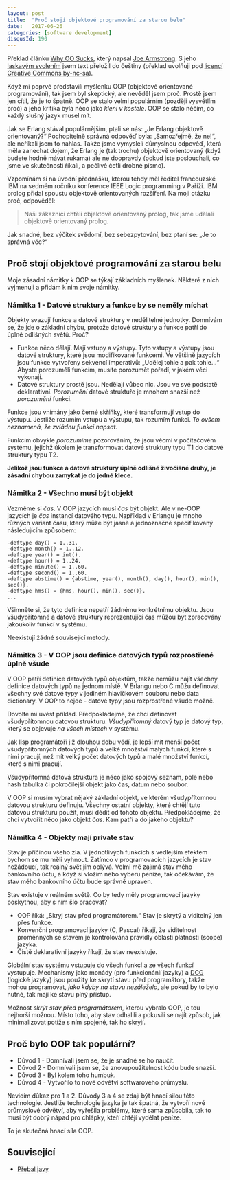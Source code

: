 ```yaml
---
layout: post
title:  "Proč stojí objektové programování za starou belu"
date:   2017-06-26
categories: [software development]
disqusId: 190
---
```


Překlad článku [Why OO Sucks](http://harmful.cat-v.org/software/OO_programming/why_oo_sucks), který napsal [Joe Armstrong](https://twitter.com/joeerl). S jeho [laskavým svolením](https://twitter.com/joeerl/status/877411016807731200) jsem text přeložil do češtiny (překlad uvolňuji pod [licencí Creative Commons by-nc-sa](http://creativecommons.org/licenses/by-nc-sa/3.0/cz/)).

Když mi poprvé představili myšlenku OOP (objektově orientované programování), tak jsem byl skeptický, ale nevěděl jsem proč. Prostě jsem jen cítil, že je to špatně. OOP se stalo velmi populárním (později vysvětlím proč) a jeho kritika byla něco jako _klení v kostele_. OOP se stalo něčím, co každý slušný jazyk musel mít.

<!--more-->

Jak se Erlang stával populárnějším, ptali se nás: „Je Erlang objektově orientovaný?“ Pochopitelně správná odpověď byla: „Samozřejmě, že ne!“, ale neříkali jsem to nahlas. Takže jsme vymysleli důmyslnou odpověď, která měla zanechat dojem, že Erlang je (tak trochu) objektově orientovaný (když budete hodně mávat rukama) ale ne doopravdy (pokud jste poslouchali, co jsme ve skutečnosti říkali, a pečlivě četli drobné písmo).

Vzpomínám si na úvodní přednášku, kterou tehdy měl ředitel francouzské IBM na sedmém ročníku konference IEEE Logic programming v Paříži. IBM prolog přidal spoustu objektově orientovaných rozšíření. Na moji otázku proč, odpověděl:

> Naši zákazníci chtěli objektově orientovaný prolog, tak jsme udělali objektově orientovaný prolog.

Jak snadné, bez výčitek svědomí, bez sebezpytování, bez ptaní se: „Je to správná věc?“

## Proč stojí objektové programování za starou belu
Moje zásadní námitky k OOP se týkají základních myšlenek. Některé z nich vyjmenuji a přidám k nim svoje námitky.

### Námitka 1 - Datové struktury a funkce by se neměly míchat
Objekty svazují funkce a datové struktury v nedělitelné jednotky. Domnívám se, že jde o základní chybu, protože datové struktury a funkce patří do úplně odlišných světů. Proč?

* Funkce něco dělají. Mají vstupy a výstupy. Tyto vstupy a výstupy jsou datové struktury, které jsou modifikované funkcemi. Ve většině jazycích jsou funkce vytvořeny sekvencí imperativů: „Udělej tohle a pak tohle…“ Abyste porozuměli funkcím, musíte porozumět pořadí, v jakém věci vykonají.
* Datové struktury prostě jsou. Nedělají vůbec nic. Jsou ve své podstatě deklarativní. _Porozumění_ datové struktuře je mnohem snazší než _porozumění_ funkci.

Funkce jsou vnímány jako černé skříňky, které transformují vstup do výstupu. Jestliže  rozumím vstupu a výstupu, tak rozumím funkci. _To ovšem neznamená, že zvládnu funkci napsat._

Funkcím obvykle _porozumíme_ pozorováním, že jsou věcmi v počítačovém systému, jejichž úkolem je transformovat datové struktury typu T1 do datové struktury typu T2.


**Jelikož jsou funkce a datové struktury úplně odlišné živočišné druhy, je zásadní chybou zamykat je do jedné klece.**

### Námitka 2 - Všechno musí být objekt

Vezměme si  _čas_. V OOP jazycích musí _čas_ být objekt. Ale v ne-OOP jazycích je _čas_ instancí datového typu. Například v Erlangu je mnoho různých variant času, který může být jasně a jednoznačně specifikovaný následujícím způsobem:

    -deftype day() = 1..31.
    -deftype month() = 1..12.
    -deftype year() = int().
    -deftype hour() = 1..24.
    -deftype minute() = 1..60.
    -deftype second() = 1..60.
    -deftype abstime() = {abstime, year(), month(), day(), hour(), min(), sec()}.
    -deftype hms() = {hms, hour(), min(), sec()}.
    ...

Všimněte si, že tyto definice nepatří žádnému konkrétnímu objektu. Jsou všudypřítomné a datové struktury reprezentující čas můžou být zpracovány jakoukoliv funkcí v systému.

Neexistují žádné související metody.

### Námitka 3 - V OOP jsou definice datových typů rozprostřené úplně všude

V OOP patří definice datových typů objektům, takže nemůžu najít všechny definice datových typů na jednom místě. V Erlangu nebo C můžu definovat všechny své datové typy v jediném hlavičkovém souboru nebo data dictionary. V OOP to nejde - datové typy jsou rozprostřené všude možně.

Dovolte mi uvést příklad. Předpokládejme, že chci definovat všudypřítomnou datovou strukturu. *Všudypřítomný* datový typ je datový typ, který se objevuje _na všech místech_ v systému. 

Jak lisp programátoři již dlouhou dobu vědí, je lepší mít menší počet všudypřítomných datových typů a velké množství malých funkcí, které s nimi pracují, než mít velký počet datových typů a malé množství funkcí, které s nimi pracují.

Všudypřítomná datová struktura je něco jako spojový seznam, pole nebo hash tabulka či pokročilejší objekt jako čas, datum nebo soubor.

V OOP si musím vybrat nějaký základní objekt, ve kterém všudypřítomnou datovou strukturu definuju. Všechny ostatní objekty, které chtějí tuto datovou strukturu použít, musí dědit od tohoto objektu. Předpokládejme, že chci vytvořit něco jako objekt _čas_. Kam patří a do jakého objektu?

### Námitka 4 - Objekty mají private stav

Stav je příčinou všeho zla. V jednotlivých funkcích s vedlejším efektem bychom se mu měli vyhnout. Zatímco v programovacích jazycích je stav nežádoucí, tak reálný svět jím oplývá. Velmi mě zajímá stav mého bankovního účtu, a když si vložím nebo vyberu peníze, tak očekávám, že stav mého bankovního účtu bude správně upraven.

Stav existuje v reálném světě. Co by tedy měly programovací jazyky poskytnou, aby s ním šlo pracovat?

* OOP říká: „Skryj stav před programátorem.“ Stav je skrytý a viditelný jen přes funkce. 
* Konvenční programovací jazyky (C, Pascal) říkají, že viditelnost proměnných se stavem je kontrolována pravidly oblasti platnosti (scope) jazyka. 
* Čistě deklarativní jazyky říkají, že stav neexistuje.

Globální stav systému vstupuje do všech funkcí a ze všech funkcí vystupuje. Mechanismy jako monády (pro funkcionánlí jazyky) a [DCG](https://en.wikipedia.org/wiki/Definite_clause_grammar) (logické jazyky) jsou použity ke skrytí stavu před programátory, takže mohou programovat, _jako kdyby na stavu nezáleželo_, ale pokud by to bylo nutné, tak mají ke stavu plný přístup.

Možnost _skrýt stav před programátorem_, kterou vybralo OOP, je tou nejhorší možnou. Místo toho, aby stav odhalili a pokusili se najít způsob, jak minimalizovat potíže s ním spojené, tak ho skryjí.

## Proč bylo OOP tak populární?

* Důvod 1 - Domnívali jsem se, že je snadné se ho naučit.
* Důvod 2 - Domnívali jsem se, že znovupoužitelnost kódu bude snazší.
* Důvod 3 - Byl kolem toho humbuk.
* Důvod 4 - Vytvořilo to nové odvětví softwarového průmyslu.

Nevidím důkaz pro 1 a 2. Důvody 3 a 4 se zdají být hnací silou této technologie. Jestliže technologie jazyka je tak špatná, že vytvoří nové průmyslové odvětví, aby vyřešila problémy, které sama způsobila, tak to musí být dobrý nápad pro chlápky, kteří chtějí vydělat peníze.

To je skutečná hnací síla OOP.

## Související

* [Přebal javy](https://blog.zvestov.cz/software%20development/2013/05/23/prebal-javy.html)